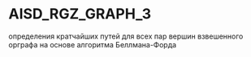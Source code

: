 # AISD_RGZ_GRAPH_3
определения кратчайших путей для всех пар вершин взвешенного орграфа на основе алгоритма Беллмана-Форда
